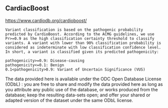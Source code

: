 ## CardiacBoost



https://www.cardiodb.org/cardioboost/

```
Variant classification is based on the pathogenic probability predicted by CardioBoost. According to the ACMG guidelines, we use Pr>=0.9 as the high classification certainty threshold to classify variants. A variant with lower than 90% classification probability is considered as indeterminate with low classification confidence level. In short, a variant is classified given its predicted pathogenicity:

pathogenicity>=0.9: Disease-causing
pathogenicity<=0.1: Benign
0.1<pathogenicity>0.9: Variant of Uncertain Significance (VUS)
```


The data provided here is available under the ODC Open Database License (ODbL) : you are free to share and modify the data provided here as long as you attribute any public use of the database, or works produced from the database; keep the resulting data-sets open; and offer your shared or adapted version of the dataset under the same ODbL license.
